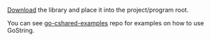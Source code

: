 [Download](https://github.com/khanshoaib3/libspeechdwrapper/raw/main/lib/libspeechdwrapper.so) the library and place it into the project/program root.

You can see [go-cshared-examples](https://github.com/vladimirvivien/go-cshared-examples) repo for examples on how to use GoString.

